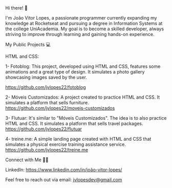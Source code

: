 Hi there! 👋 

I'm João Vitor Lopes, a passionate programmer currently expanding my knowledge at Rocketseat and pursuing a degree in Information Systems at the college UniAcademia. 
My goal is to become a skilled developer, always striving to improve through learning and gaining hands-on experience.

My Public Projects 💻

HTML and CSS:

1- Fotoblog: This project, developed using HTML and CSS, features some animations and a great type of design. It simulates a photo gallery showcasing images saved by the user.
   
   https://github.com/jvlopes22/fotoblog

2- Móveis Customizados: A project created to practice HTML and CSS. It simulates a platform that sells furniture.
   https://github.com/jvlopes22/moveis-customizados

3- Flutuar: It's similar to "Móveis Customizados". The idea is to also practice HTML and CSS. It simulates a platform that sells travel packages.
   https://github.com/jvlopes22/flutuar

4- treine.me: A simple landing page created with HTML and CSS that simulates a physical exercise training assistance service.
   https://github.com/jvlopes22/treine.me

Connect with Me 🙋‍♂️

LinkedIn: https://www.linkedin.com/in/joão-vitor-lopes/

Feel free to reach out via email: jvlopesdev@gmail.com
